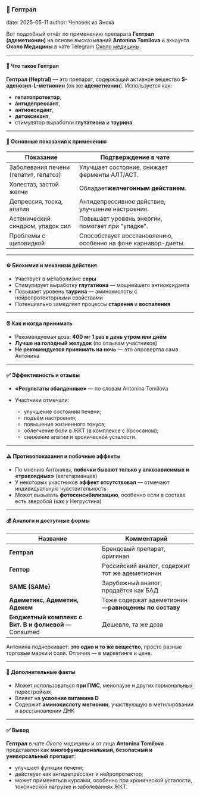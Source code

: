 ### 📰 Гептрал

date: 2025-05-11
author: Человек из Энска

Вот подробный отчёт по применению препарата **Гептрал (адеметионин)** на основе высказываний **Antonina Tomilova** и аккаунта **Около Медицины** в чате Telegram [Около медицины](https://t.me/sobremedicine).

---

#### 🧾 Что такое Гептрал

**Гептрал (Heptral)** — это препарат, содержащий активное вещество **S-аденозил-L-метионин** (он же **адеметионин**). Используется как:

* **гепатопротектор**,
* **антидепрессант**,
* **антиоксидант**,
* **детоксикант**,
* стимулятор выработки **глутатиона** и **таурина**.

---

#### 💊 Основные показания к применению

| Показание                                                   | Подтверждение в чате                                                                             |
| -------------------------------------------------------------------- | ------------------------------------------------------------------------------------------------------------------ |
| Заболевания печени (гепатит, гепатоз) | Улучшает состояние, снижает ферменты АЛТ/АСТ.                                |
| Холестаз, застой желчи                            | Обладает**желчегонным действием**.                                               |
| Депрессия, тоска, апатия                         | Антидепрессивное действие, улучшение настроения.                        |
| Астенический синдром, упадок сил         | Повышает уровень энергии, помогает при "упадке".                            |
| Проблемы с щитовидкой                             | Способствует восстановлению, особенно на фоне карнивор-диеты. |

---

#### ⚙ Биохимия и механизм действия

* Участвует в метаболизме **серы**
* Стимулирует выработку **глутатиона** — мощнейшего антиоксиданта
* Повышает уровень **таурина** — аминокислоты с нейропротекторными свойствами
* Потенциально замедляет процессы **старения** и **воспаления**

---

#### ⏰ Как и когда принимать

* Рекомендуемая доза: **400 мг 1 раз в день утром или днём**
* **Лучше на голодный желудок** (по отзывам участников)
* **Не рекомендуется принимать на ночь** — это опровергла сама Антонина

---

#### ✅ Эффективность и отзывы

* **«Результаты обалденные»** — по словам Antonina Tomilova
* Участники отмечали:

  * улучшение состояния печени;
  * подъём настроения;
  * повышение жизненного тонуса;
  * облегчение боли в ЖКТ (в комплексе с Урсосаном);
  * снижение апатии и хронической усталости.

---

#### ⚠ Противопоказания и побочные эффекты

* По мнению Антонины, **побочки бывают только у алкозависимых и «травоядных»** (вегетарианцев)
* У некоторых участников **эффект отсутствовал** — отмечают индивидуальную чувствительность
* Может вызывать **фотосенсибилизацию**, особенно если в составе есть зверобой (как у Негрустина)

---

#### 💰 Аналоги и доступные формы

| Название                                                                           | Комментарий                                                                                |
| ------------------------------------------------------------------------------------------ | ----------------------------------------------------------------------------------------------------- |
| **Гептрал**                                                                   | Брендовый препарат, оригинал                                                 |
| **Гептор**                                                                     | Российский аналог, содержит тот же адеметионин                |
| **SAME (SAMe)**                                                                      | Зарубежный аналог, продаётся как БАД                                   |
| **Адеметикс, Адеметин, Адекем**                               | Тоже содержат адеметионин —**равноценны по составу** |
| **Бюджетный комплекс с Вит. B и фолиевой** — Consumed | Дешевле, та же доза                                                                    |

Антонина подчеркивает: **это одно и то же вещество**, просто разные торговые марки и соли. Отличия — в маркетинге и цене.

---

#### 🧠 Дополнительные факты

* Может использоваться **при ПМС**, менопаузе и других гормональных перестройках
* Влияет на **усвоение витамина D**
* Содержит **аминокислоту метионин**, участвующую в метилировании и восстановлении ДНК

---

#### ✅ Вывод

**Гептрал** в чате *Около медицины* и от лица **Antonina Tomilova** представлен как **многофункциональный, безопасный и универсальный препарат**:

* улучшает функции печени;
* действует как антидепрессант и нейропротектор;
* может применяться курсами, особенно при хронической усталости, токсической нагрузке и заболеваниях ЖКТ.
